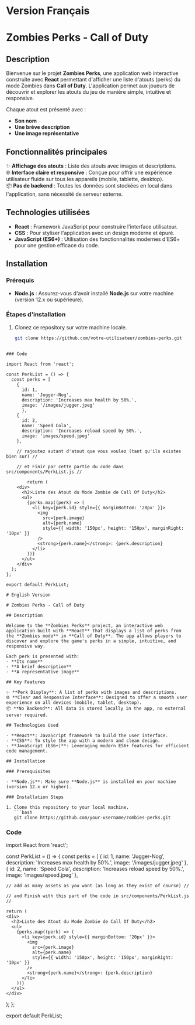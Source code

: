 # Version Français

# Zombies Perks - Call of Duty

## Description

Bienvenue sur le projet **Zombies Perks**, une application web interactive construite avec **React** permettant d'afficher une liste d'atouts (perks) du mode Zombies dans **Call of Duty**. L'application permet aux joueurs de découvrir et explorer les atouts du jeu de manière simple, intuitive et responsive.

Chaque atout est présenté avec :
- **Son nom**
- **Une brève description**
- **Une image représentative**

## Fonctionnalités principales

✨ **Affichage des atouts** : Liste des atouts avec images et descriptions.  
🌐 **Interface claire et responsive** : Conçue pour offrir une expérience utilisateur fluide sur tous les appareils (mobile, tablette, desktop).  
📦 **Pas de backend** : Toutes les données sont stockées en local dans l'application, sans nécessité de serveur externe.

## Technologies utilisées

- **React** : Framework JavaScript pour construire l'interface utilisateur.
- **CSS** : Pour styliser l'application avec un design moderne et épuré.
- **JavaScript (ES6+)** : Utilisation des fonctionnalités modernes d'ES6+ pour une gestion efficace du code.

## Installation

### Prérequis

- **Node.js** : Assurez-vous d'avoir installé **Node.js** sur votre machine (version 12.x ou supérieure).

### Étapes d'installation

1. Clonez ce repository sur votre machine locale.
   ```bash
   git clone https://github.com/votre-utilisateur/zombies-perks.git
```

### Code

import React from 'react';

const PerkList = () => {
  const perks = [
    {
      id: 1,
      name: 'Jugger-Nog',
      description: 'Increases max health by 50%.',
      image: '/images/jugger.jpeg'
      },      
    {
      id: 2,
      name: 'Speed Cola',
      description: 'Increases reload speed by 50%.',
      image: 'images/speed.jpeg'
    },

    // rajoutez autant d'atout que vous voulez (tant qu'ils existes bien sur) //

    // et Finir par cette partie du code dans src/components/PerkList.js //

        return (
    <div>
      <h2>Liste des Atout du Mode Zombie de Call Of Duty</h2>
      <ul>
        {perks.map((perk) => (
          <li key={perk.id} style={{ marginBottom: '20px' }}>
            <img
              src={perk.image}
              alt={perk.name}
              style={{ width: '150px', height: '150px', marginRight: '10px' }}
            />
            <strong>{perk.name}</strong>: {perk.description}
          </li>
        ))}
      </ul>
    </div>
  );
};

export default PerkList;

# English Version

# Zombies Perks - Call of Duty

## Description

Welcome to the **Zombies Perks** project, an interactive web application built with **React** that displays a list of perks from the **Zombies mode** in **Call of Duty**. The app allows players to discover and explore the game's perks in a simple, intuitive, and responsive way.

Each perk is presented with:
- **Its name**
- **A brief description**
- **A representative image**

## Key Features

✨ **Perk Display**: A list of perks with images and descriptions.  
🌐 **Clear and Responsive Interface**: Designed to offer a smooth user experience on all devices (mobile, tablet, desktop).  
📦 **No Backend**: All data is stored locally in the app, no external server required.

## Technologies Used

- **React**: JavaScript framework to build the user interface.
- **CSS**: To style the app with a modern and clean design.
- **JavaScript (ES6+)**: Leveraging modern ES6+ features for efficient code management.

## Installation

### Prerequisites

- **Node.js**: Make sure **Node.js** is installed on your machine (version 12.x or higher).

### Installation Steps

1. Clone this repository to your local machine.
   ```bash
   git clone https://github.com/your-username/zombies-perks.git
```

### Code

import React from 'react';

const PerkList = () => {
  const perks = [
    {
      id: 1,
      name: 'Jugger-Nog',
      description: 'Increases max health by 50%.',
      image: '/images/jugger.jpeg'
      },      
    {
      id: 2,
      name: 'Speed Cola',
      description: 'Increases reload speed by 50%.',
      image: 'images/speed.jpeg'
    },

    // add as many assets as you want (as long as they exist of course) // 

    // and Finish with this part of the code in src/components/PerkList.js //

    return (
    <div>
      <h2>Liste des Atout du Mode Zombie de Call Of Duty</h2>
      <ul>
        {perks.map((perk) => (
          <li key={perk.id} style={{ marginBottom: '20px' }}>
            <img
              src={perk.image}
              alt={perk.name}
              style={{ width: '150px', height: '150px', marginRight: '10px' }}
            />
            <strong>{perk.name}</strong>: {perk.description}
          </li>
        ))}
      </ul>
    </div>
  );
};

export default PerkList;